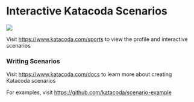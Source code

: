 # Interactive Katacoda Scenarios

[![](http://shields.katacoda.com/katacoda/sports/count.svg)](https://www.katacoda.com/sports "Get your profile on Katacoda.com")

Visit https://www.katacoda.com/sports to view the profile and interactive scenarios

### Writing Scenarios
Visit https://www.katacoda.com/docs to learn more about creating Katacoda scenarios

For examples, visit https://github.com/katacoda/scenario-example
